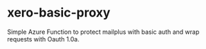 # xero-basic-proxy
Simple Azure Function to protect mailplus with basic auth and wrap requests with Oauth 1.0a.
